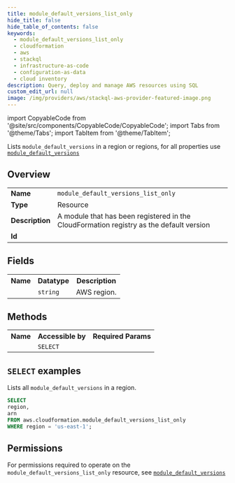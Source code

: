 ```yaml
---
title: module_default_versions_list_only
hide_title: false
hide_table_of_contents: false
keywords:
  - module_default_versions_list_only
  - cloudformation
  - aws
  - stackql
  - infrastructure-as-code
  - configuration-as-data
  - cloud inventory
description: Query, deploy and manage AWS resources using SQL
custom_edit_url: null
image: /img/providers/aws/stackql-aws-provider-featured-image.png
---
```


import CopyableCode from '@site/src/components/CopyableCode/CopyableCode';
import Tabs from '@theme/Tabs';
import TabItem from '@theme/TabItem';

Lists <code>module_default_versions</code> in a region or regions, for all properties use <a href="/providers/aws/serviceName/module_default_versions/"><code>module_default_versions</code></a>

## Overview
<table><tbody>
<tr><td><b>Name</b></td><td><code>module_default_versions_list_only</code></td></tr>
<tr><td><b>Type</b></td><td>Resource</td></tr>
<tr><td><b>Description</b></td><td>A module that has been registered in the CloudFormation registry as the default version</td></tr>
<tr><td><b>Id</b></td><td><CopyableCode code="aws.cloudformation.module_default_versions_list_only" /></td></tr>
</tbody></table>

## Fields
<table><tbody><tr><th>Name</th><th>Datatype</th><th>Description</th></tr><tr><td><CopyableCode code="region" /></td><td><code>string</code></td><td>AWS region.</td></tr>
</tbody></table>

## Methods

<table><tbody>
  <tr>
    <th>Name</th>
    <th>Accessible by</th>
    <th>Required Params</th>
  </tr>
  <tr>
    <td><CopyableCode code="list_resources" /></td>
    <td><code>SELECT</code></td>
    <td><CopyableCode code="region" /></td>
  </tr>
</tbody></table>

## `SELECT` examples
Lists all <code>module_default_versions</code> in a region.
```sql
SELECT
region,
arn
FROM aws.cloudformation.module_default_versions_list_only
WHERE region = 'us-east-1';
```


## Permissions

For permissions required to operate on the <code>module_default_versions_list_only</code> resource, see <a href="/providers/aws/cloudformation/module_default_versions/#permissions"><code>module_default_versions</code></a>

